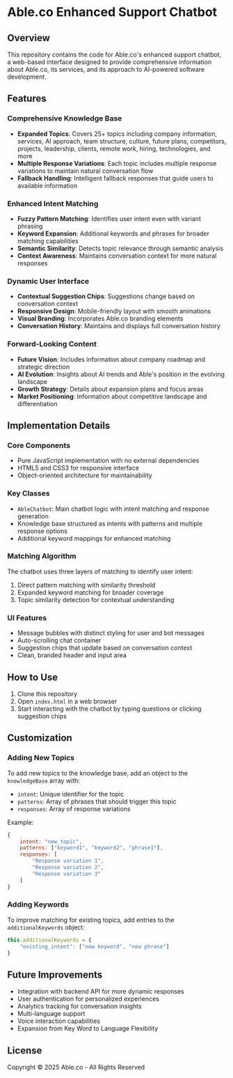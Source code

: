 # Able.co Enhanced Support Chatbot

## Overview
This repository contains the code for Able.co's enhanced support chatbot, a web-based interface designed to provide comprehensive information about Able.co, its services, and its approach to AI-powered software development.

## Features

### Comprehensive Knowledge Base
- **Expanded Topics**: Covers 25+ topics including company information, services, AI approach, team structure, culture, future plans, competitors, projects, leadership, clients, remote work, hiring, technologies, and more
- **Multiple Response Variations**: Each topic includes multiple response variations to maintain natural conversation flow
- **Fallback Handling**: Intelligent fallback responses that guide users to available information

### Enhanced Intent Matching
- **Fuzzy Pattern Matching**: Identifies user intent even with variant phrasing
- **Keyword Expansion**: Additional keywords and phrases for broader matching capabilities
- **Semantic Similarity**: Detects topic relevance through semantic analysis
- **Context Awareness**: Maintains conversation context for more natural responses

### Dynamic User Interface
- **Contextual Suggestion Chips**: Suggestions change based on conversation context
- **Responsive Design**: Mobile-friendly layout with smooth animations
- **Visual Branding**: Incorporates Able.co branding elements
- **Conversation History**: Maintains and displays full conversation history

### Forward-Looking Content
- **Future Vision**: Includes information about company roadmap and strategic direction
- **AI Evolution**: Insights about AI trends and Able's position in the evolving landscape
- **Growth Strategy**: Details about expansion plans and focus areas
- **Market Positioning**: Information about competitive landscape and differentiation

## Implementation Details

### Core Components
- Pure JavaScript implementation with no external dependencies
- HTML5 and CSS3 for responsive interface
- Object-oriented architecture for maintainability

### Key Classes
- `AbleChatbot`: Main chatbot logic with intent matching and response generation
- Knowledge base structured as intents with patterns and multiple response options
- Additional keyword mappings for enhanced matching

### Matching Algorithm
The chatbot uses three layers of matching to identify user intent:
1. Direct pattern matching with similarity threshold
2. Expanded keyword matching for broader coverage
3. Topic similarity detection for contextual understanding

### UI Features
- Message bubbles with distinct styling for user and bot messages
- Auto-scrolling chat container
- Suggestion chips that update based on conversation context
- Clean, branded header and input area

## How to Use

1. Clone this repository
2. Open `index.html` in a web browser
3. Start interacting with the chatbot by typing questions or clicking suggestion chips

## Customization

### Adding New Topics
To add new topics to the knowledge base, add an object to the `knowledgeBase` array with:
- `intent`: Unique identifier for the topic
- `patterns`: Array of phrases that should trigger this topic
- `responses`: Array of response variations

Example:
```javascript
{
    intent: "new_topic",
    patterns: ["keyword1", "keyword2", "phrase1"],
    responses: [
        "Response variation 1",
        "Response variation 2",
        "Response variation 3"
    ]
}
```

### Adding Keywords
To improve matching for existing topics, add entries to the `additionalKeywords` object:

```javascript
this.additionalKeywords = {
    "existing_intent": ["new keyword", "new phrase"]
}
```

## Future Improvements
- Integration with backend API for more dynamic responses
- User authentication for personalized experiences
- Analytics tracking for conversation insights
- Multi-language support
- Voice interaction capabilities
- Expansion from Key Word to Language Flexibility

## License
Copyright © 2025 Able.co - All Rights Reserved
